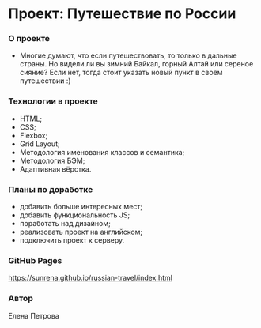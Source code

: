 # Проект: Путешествие по России

### О проекте
* Многие думают, что если путешествовать, то только в дальные страны. Но видели ли вы зимний Байкал, горный Алтай или сереное сияние? Если нет, тогда стоит указать новый пункт в своём путешествии :)
### Технологии в проекте
* HTML;
* CSS;
* Flexbox;
* Grid Layout;
* Методология именования классов и семантика;
* Методология БЭМ;
* Адаптивная вёрстка. 
### Планы по доработке
* добавить больше интересных мест;
* добавить функциональность JS;
* поработать над дизайном;
* реализовать проект на английском;
* подключить проект к серверу.

### GitHub Pages
https://sunrena.github.io/russian-travel/index.html

### Автор
Елена Петрова
